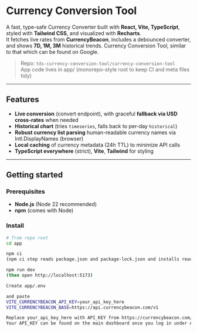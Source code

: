 # Currency Conversion Tool

A fast, type-safe Currency Converter built with **React, Vite, TypeScript**, styled with **Tailwind CSS**, and visualized with **Recharts**.  
It fetches live rates from **CurrencyBeacon**, includes a debounced converter, and shows **7D, 1M, 3M** historical trends.
Currency Conversion Tool, similar to that which can be found on Google.

> Repo: `tds-currency-conversion-tool/currency-conversion-tool`  
> App code lives in app/ (monorepo-style root to keep CI and meta files tidy)

---

## Features

- **Live conversion** (convert endpoint), with graceful **fallback via USD cross-rates** when needed
- **Historical chart** (tries `timeseries`, falls back to per-day `historical`)
- **Robust currency list parsing** human-readable currency names via Intl.DisplayNames (browser)
- **Local caching** of currency metadata (24h TTL) to minimize API calls
- **TypeScript everywhere** (strict), **Vite**, **Tailwind** for styling

---

## Getting started

### Prerequisites

- **Node.js** (Node 22 recommended)
- **npm** (comes with Node)

### Install

```bash
# from repo root
cd app

npm ci
(npm ci step reads package.json and package-lock.json and installs react, react-dom, vite, @vitejs/plugin-react, typescript, recharts, tailwindcss, @tailwindcss/postcss)

npm run dev
(then open http://localhost:5173)

Create app/.env

and paste
VITE_CURRENCYBEACON_API_KEY=your_api_key_here
VITE_CURRENCYBEACON_BASE=https://api.currencybeacon.com/v1

Replace your_api_key_here with API_KEY from https://currencybeacon.com/register
Your API_KEY can be found on the main dashboard once you log in under API Token Information
